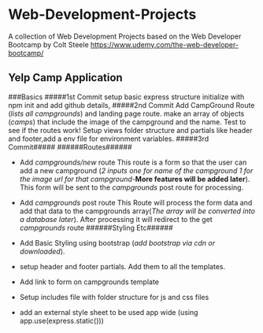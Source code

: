 # Web-Development-Projects
A collection of Web Development Projects based on the Web Developer Bootcamp by Colt Steele
https://www.udemy.com/the-web-developer-bootcamp/


## Yelp Camp Application

###Basics
#####1st Commit
setup basic express structure initialize with npm init and add github details, 
#####2nd Commit
Add CampGround Route (*lists all campgrounds*) and landing page route. make an array of objects (*camps*) that include the image of the campground and the name. Test to see if the routes work!
Setup views folder structure and partials like header and footer,add a env file for environment variables.
#####3rd Commit#####
######Routes######
- Add *campgrounds/new* route 
This route is a form so that the user can add a new campground (*2 inputs one for name of the campground 1 for the image url for that campground*-**More features will be added later**). This form will be sent to the *campgrounds* post route for processing.

- Add *campgrounds* post route
This Route will process the form data and add that data to the campgrounds array(*The array will be converted into a database later*).  After processing it will redirect to the get *campgrounds* route
######Styling Etc######
- Add Basic Styling using bootstrap (*add bootstrap via cdn or downloaded*).
- setup header and footer partials. Add them to all the templates.
- Add link to form on campgrounds template 
- Setup includes file with folder structure for js and css files
- add an external style sheet to be used app wide (using app.use(express.static()))
######